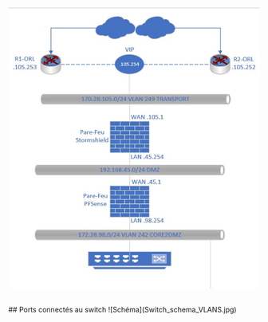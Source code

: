 ![Schéma](Schéma_Réseau.jpg)

</br>
## Ports connectés au switch
![Schéma](Switch_schema_VLANS.jpg)
